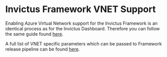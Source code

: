 # Invictus Framework VNET Support

Enabling Azure Virtual Network support for the Invictus Framework is an identical process as for the Invictus Dashboard. Therefore you can follow the same guide found [here](../../dashboard/installation/dashboard-vnet.md).

A full list of VNET specific parameters which can be passed to Framework release pipeline can be found [here](framework-releasepipeline.md#vnet-specific-parameters).
